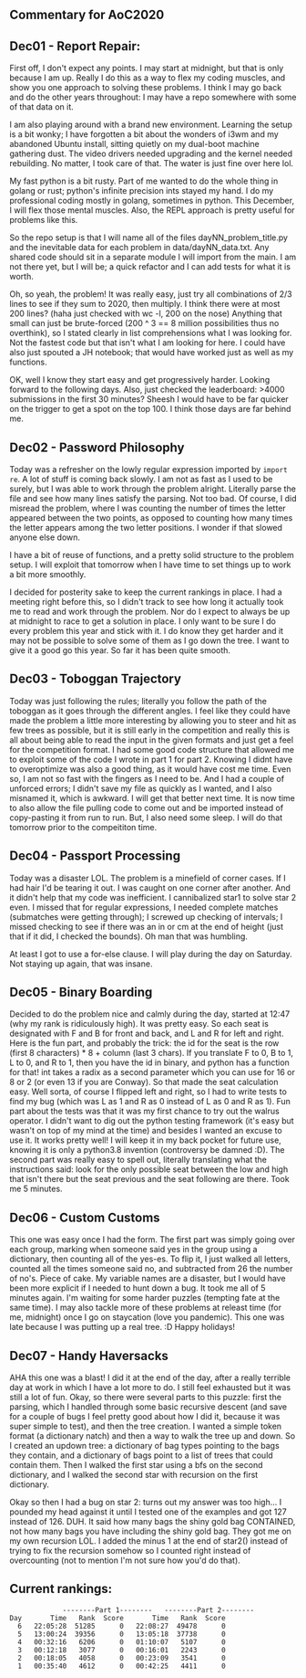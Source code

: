 Commentary for AoC2020
----------------------


## Dec01 - Report Repair:

First off, I don't expect any points. I may start at midnight, but that is only because I am up. Really I do this as a way to flex my coding muscles, and show you one approach to solving these problems. I think I may go back and do the other years throughout: I may have a repo somewhere with some of that data on it.

I am also playing around with a brand new environment. Learning the setup is a bit wonky; I have forgotten a bit about the wonders of i3wm and my abandoned Ubuntu install, sitting quietly on my dual-boot machine gathering dust. The video drivers needed upgrading and the kernel needed rebuilding. No matter, I took care of that. The water is just fine over here lol. 

My fast python is a bit rusty. Part of me wanted to do the whole thing in golang or rust; python's infinite precision ints stayed my hand. I do my professional coding mostly in golang, sometimes in python. This December, I will flex those mental muscles. Also, the REPL approach is pretty useful for problems like this.

So the repo setup is that I will name all of the files dayNN_problem_title.py and the inevitable data for each problem in data/dayNN_data.txt. Any shared code should sit in a separate module I will import from the main. I am not there yet, but I will be; a quick refactor and I can add tests for what it is worth. 

Oh, so yeah, the problem! It was really easy, just try all combinations of 2/3 lines to see if they sum to 2020, then multiply. I think there were at most 200 lines? (haha just checked with wc -l, 200 on the nose) Anything that small can just be brute-forced (200 ^ 3 == 8 million possibilities thus no overthink), so I stated clearly in list comprehensions what I was looking for. Not the fastest code but that isn't what I am looking for here. I could have also just spouted a JH notebook; that would have worked just as well as my functions. 

OK, well I know they start easy and get progressively harder. Looking forward to the following days. Also, just checked the leaderboard: >4000 submissions in the first 30 minutes? Sheesh I would have to be far quicker on the trigger to get a spot on the top 100. I think those days are far behind me.

## Dec02 - Password Philosophy

Today was a refresher on the lowly regular expression imported by `import re`. A lot of stuff is coming back slowly. I am not as fast as I used to be surely, but I was able to work through the problem alright. Literally parse the file and see how many lines satisfy the parsing. Not too bad. Of course, I did misread the problem, where I was counting the number of times the letter appeared between the two points, as opposed to counting how many times the letter appears among the two letter positions. I wonder if that slowed anyone else down. 

I have a bit of reuse of functions, and a pretty solid structure to the problem setup. I will exploit that tomorrow when I have time to set things up to work a bit more smoothly. 

I decided for posterity sake to keep the current rankings in place. I had a meeting right before this, so I didn't track to see how long it actually took me to read and work through the problem. Nor do I expect to always be up at midnight to race to get a solution in place. I only want to be sure I do every problem this year and stick with it. I do know they get harder and it may not be possible to solve some of them as I go down the tree. I want to give it a good go this year. So far it has been quite smooth.

## Dec03 - Toboggan Trajectory

Today was just following the rules; literally you follow the path of the toboggan as it goes through the different angles. I feel like they could have made the problem a little more interesting by allowing you to steer and hit as few trees as possible, but it is still early in the competition and really this is all about being able to read the input in the given formats and just get a feel for the competition format. I had some good code structure that allowed me to exploit some of the code I wrote in part 1 for part 2. Knowing I didnt have to overoptimize was also a good thing, as it would have cost me time. Even so, I am not so fast with the fingers as I need to be. And I had a couple of unforced errors; I didn't save my file as quickly as I wanted, and I also misnamed it, which is awkward. I will get that better next time. It is now time to also allow the file pulling code to come out and be imported instead of copy-pasting it from run to run. But, I also need some sleep. I will do that tomorrow prior to the compeititon time.

## Dec04 - Passport Processing

Today was a disaster LOL.
The problem is a minefield of corner cases. If I had hair I'd be tearing it out. I was caught on one corner after another. And it didn't help that my code was inefficient. I cannibalized star1 to solve star 2 even. I missed that for regular expressions, I needed complete matches (submatches were getting through); I screwed up checking of intervals; I missed checking to see if there was an in or cm at the end of height (just that if it did, I checked the bounds). Oh man that was humbling.

At least I got to use a for-else clause. I will play during the day on Saturday. Not staying up again, that was insane.

## Dec05 - Binary Boarding

Decided to do the problem nice and calmly during the day, started at 12:47 (why my rank is ridiculously high). It was pretty easy. So each seat is designated with F and B for front and back, and L and R for left and right. Here is the fun part, and probably the trick: the id for the seat is the row (first 8 characters) * 8 + column (last 3 chars). If you translate F to 0, B to 1, L to 0, and R to 1, then you have the id in binary, and python has a function for that! int takes a radix as a second parameter which you can use for 16 or 8 or 2 (or even 13 if you are Conway). So that made the seat calculation easy. Well sorta, of course I flipped left and right, so I had to write tests to find my bug (which was L as 1 and R as 0 instead of L as 0 and R as 1). Fun part about the tests was that it was my first chance to try out the walrus operator. I didn't want to dig out the python testing framework (it's easy but wasn't on top of my mind at the time) and besides I wanted an excuse to use it. It works pretty well! I will keep it in my back pocket for future use, knowing it is only a python3.8 invention (controversy be damned :D). The second part was really easy to spell out, literally translating what the instructions said: look for the only possible seat between the low and high that isn't there but the seat previous and the seat following are there. Took me 5 minutes.

## Dec06 - Custom Customs

This one was easy once I had the form. The first part was simply going over each group, marking when someone said yes in the group using a dictionary, then counting all of the yes-es. To flip it, I just walked all letters, counted all the times someone said no, and subtracted from 26 the number of no's. Piece of cake. My variable names are a disaster, but I would have been more explicit if I needed to hunt down a bug. It took me all of 5 minutes again. I'm waiting for some harder puzzles (tempting fate at the same time). I may also tackle more of these problems at releast time (for me, midnight) once I go on staycation (love you pandemic). This one was late because I was putting up a real tree. :D Happy holidays!

## Dec07 - Handy Haversacks

AHA this one was a blast! I did it at the end of the day, after a really terrible day at work in which I have a lot more to do. I still feel exhausted but it was still a lot of fun. Okay, so there were several parts to this puzzle: first the parsing, which I handled through some basic recursive descent (and save for a couple of bugs I feel pretty good about how I did it, because it was super simple to test), and then the tree creation. I wanted a simple token format (a dictionary natch) and then a way to walk the tree up and down. So I created an updown tree: a dictionary of bag types pointing to the bags they contain, and a dictionary of bags point to a list of trees that could contain them. Then I walked the first star using a bfs on the second dictionary, and I walked the second star with recursion on the first dictionary.

Okay so then I had a bug on star 2: turns out my answer was too high... I pounded my head against it until I tested one of the examples and got 127 instead of 126. DUH. It said how many bags the shiny gold bag CONTAINED, not how many bags you have including the shiny gold bag. They got me on my own recursion LOL. I added the minus 1 at the end of star2() instead of trying to fix the recursion somehow so I counted right instead of overcounting (not to mention I'm not sure how you'd do that).

Current rankings:
-----------------
```
             --------Part 1--------   --------Part 2--------
Day       Time   Rank  Score       Time   Rank  Score
  6   22:05:28  51285      0   22:08:27  49478      0
  5   13:00:24  39356      0   13:05:18  37738      0
  4   00:32:16   6206      0   01:10:07   5107      0
  3   00:12:18   3077      0   00:16:01   2243      0
  2   00:18:05   4058      0   00:23:09   3541      0
  1   00:35:40   4612      0   00:42:25   4411      0
```

